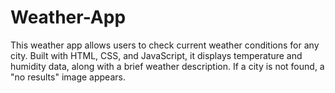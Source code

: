 # Weather-App
This weather app allows users to check current weather conditions for any city. Built with HTML, CSS, and JavaScript, it displays temperature and humidity data, along with a brief weather description. If a city is not found, a "no results" image appears.
